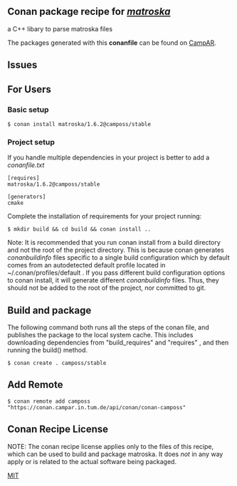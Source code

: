 ## Conan package recipe for [*matroska*](https://github.com/Matroska-Org/libmatroska)

a C++ libary to parse matroska files

The packages generated with this **conanfile** can be found on [CampAR](https://conan.campar.in.tum.de/artifactory/webapp/#/home).


## Issues


## For Users

### Basic setup

    $ conan install matroska/1.6.2@camposs/stable

### Project setup

If you handle multiple dependencies in your project is better to add a *conanfile.txt*

    [requires]
    matroska/1.6.2@camposs/stable

    [generators]
    cmake

Complete the installation of requirements for your project running:

    $ mkdir build && cd build && conan install ..

Note: It is recommended that you run conan install from a build directory and not the root of the project directory.  This is because conan generates *conanbuildinfo* files specific to a single build configuration which by default comes from an autodetected default profile located in ~/.conan/profiles/default .  If you pass different build configuration options to conan install, it will generate different *conanbuildinfo* files.  Thus, they should not be added to the root of the project, nor committed to git.


## Build and package

The following command both runs all the steps of the conan file, and publishes the package to the local system cache.  This includes downloading dependencies from "build_requires" and "requires" , and then running the build() method.

    $ conan create . camposs/stable


## Add Remote

    $ conan remote add camposs "https://conan.campar.in.tum.de/api/conan/conan-camposs"


## Conan Recipe License

NOTE: The conan recipe license applies only to the files of this recipe, which can be used to build and package matroska.
It does *not* in any way apply or is related to the actual software being packaged.

[MIT](https://github.com/ulricheck/conan-matroska/blob/stable/1.6.2/LICENSE.md)

